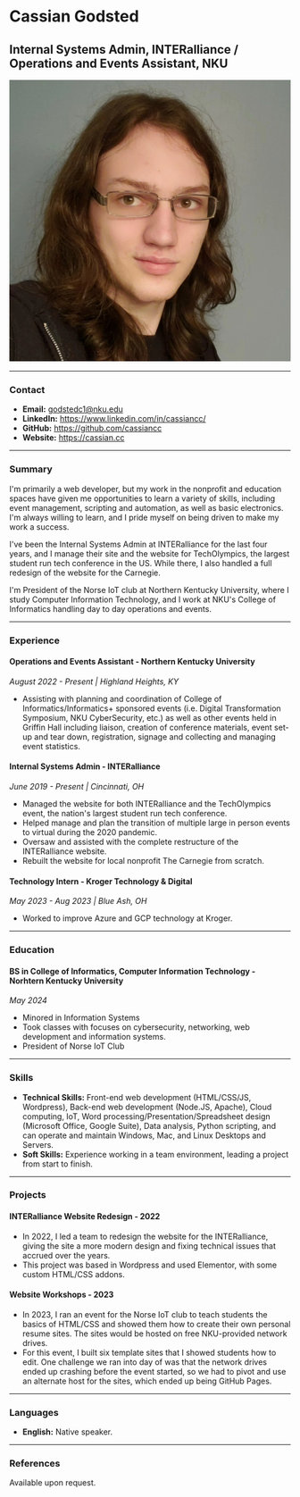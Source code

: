 # Cassian Godsted
## Internal Systems Admin, INTERalliance / Operations and Events Assistant, NKU

![Headshot of Cassian Godsted](https://github.com/NicholasCaporusso/NKU-ASE220-assignment-01/blob/2024-spring/students/Cassian_Godsted.jpeg?raw=true)


---

### Contact
- **Email:** godstedc1@nku.edu
- **LinkedIn:** https://www.linkedin.com/in/cassiancc/
- **GitHub:** https://github.com/cassiancc
- **Website:** https://cassian.cc

---

### Summary
I'm primarily a web developer, but my work in the nonprofit and education spaces have given me opportunities to learn a variety of skills, including event management, scripting and automation, as well as basic electronics. I'm always willing to learn, and I pride myself on being driven to make my work a success.

I've been the Internal Systems Admin at INTERalliance for the last four years, and I manage their site and the website for TechOlympics, the largest student run tech conference in the US. While there, I also handled a full redesign of the website for the Carnegie.

I'm President of the Norse IoT club at Northern Kentucky University, where I study Computer Information Technology, and I work at NKU's College of Informatics handling day to day operations and events.

---

### Experience

#### Operations and Events Assistant - Northern Kentucky University
*_August 2022 - Present | Highland Heights, KY_*
- Assisting with planning and coordination of College of Informatics/Informatics+ sponsored events (i.e. Digital Transformation Symposium, NKU CyberSecurity, etc.) as well as other events held in Griffin Hall including liaison, creation of conference materials, event set-up and tear down, registration, signage and collecting and managing event statistics.

#### Internal Systems Admin - INTERalliance
*_June 2019 - Present | Cincinnati, OH_*
- Managed the website for both INTERalliance and the TechOlympics event, the nation's largest student run tech conference.
- Helped manage and plan the transition of multiple large in person events to virtual during the 2020 pandemic.
- Oversaw and assisted with the complete restructure of the INTERalliance website.
- Rebuilt the website for local nonprofit The Carnegie from scratch.

#### Technology Intern - Kroger Technology & Digital
*_May 2023 - Aug 2023 | Blue Ash, OH_*
- Worked to improve Azure and GCP technology at Kroger.

---

### Education

#### BS in College of Informatics, Computer Information Technology - Norhtern Kentucky University
*_May 2024_*
- Minored in Information Systems
- Took classes with focuses on cybersecurity, networking, web development and information systems.
- President of Norse IoT Club

---

### Skills
- **Technical Skills:** Front-end web development (HTML/CSS/JS, Wordpress), Back-end web development (Node.JS, Apache), Cloud computing, IoT, Word processing/Presentation/Spreadsheet design (Microsoft Office, Google Suite), Data analysis, Python scripting, and can operate and maintain Windows, Mac, and Linux Desktops and Servers.
- **Soft Skills:** Experience working in a team environment, leading a project from start to finish.

---

### Projects
#### INTERalliance Website Redesign - 2022
- In 2022, I led a team to redesign the website for the INTERalliance, giving the site a more modern design and fixing technical issues that accrued over the years.
- This project was based in Wordpress and used Elementor, with some custom HTML/CSS addons.

#### Website Workshops - 2023
- In 2023, I ran an event for the Norse IoT club to teach students the basics of HTML/CSS and showed them how to create their own personal resume sites. The sites would be hosted on free NKU-provided network drives.
- For this event, I built six template sites that I showed students how to edit. One challenge we ran into day of was that the network drives ended up crashing before the event started, so we had to pivot and use an alternate host for the sites, which ended up being GitHub Pages.

---

### Languages
- **English:** Native speaker.

---

### References
Available upon request.